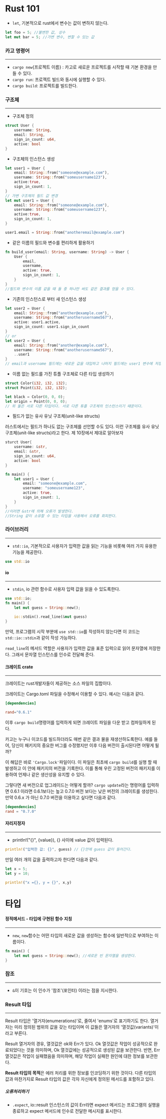 # Rust 101

- `let`, 기본적으로 rust에서 변수는 값이 변하지 않는다.

```rust
let foo = 5; //불변한 값, 상수
let mut bar = 5; //가변 변수, 변할 수 있는 값
```
### 카고 명령어
---
- `cargo new`{프로젝트 이름} : 카고로 새로운 프로젝트를 시작할 때 기본 환경을 만들 수 있다.
- `cargo run`: 프로젝트 빌드와 동시에 실행할 수 있다.
- `cargo build`: 프로젝트를 빌드한다.
### 구조체

---

- 구조체 정의

```rust
struct User {
    username: String,
    email: String,
    sign_in_count: u64,
    active: bool
}
```

- 구조체의 인스턴스 생성

```rust
let user1 = User {
    email: String::from("someone@example.com"),
    username: String::from("someusername123"),
    active:true,
    sign_in_count: 1,
}
// 가변 구조체의 필드 값 변경
let mut user1 = User {
    email: String::from("someone@example.com"),
    username: String::from("someusername123"),
    active:true,
    sign_in_count: 1,
}

user1.email = String::from("anotheremail@example.com")
```

- 같은 이름의 필드와 변수를 편리하게 활용하기

```rust
fn build_user(email: String, username: String) -> User {
    User {
        email,
        username,
        active: true,
        sign_in_count: 1,
    }
}
//필드와 변수의 이름 같을 때 둘 중 하나만 써도 같은 결과를 얻을 수 있다.
```

- 기존의 인스턴스로 부터 새 인스턴스 생성

```rust
let user2 = User {
    email: String::from("another@example.com"),
    username: String::from("anotherusername567"),
    active: user1.active,
    sign_in_count: user1.sign_in_count
}
// or
let user2 = User {
    email: String::from("another@example.com"),
    username: String::from("anotherusername567"),
    ..user1
}
// email과 username 필드에는 새로운 값을 대입하고 나머지 필드에는 user1 변수에 저장된 인스턴스의 필드값들을 대입하는 새 인스턴스 생성 코드
```

- 이름 없는 필드를 가진 튜플 구조체로 다른 타입 생성하기

```rust
struct Color(i32, i32, i32);
struct Point(i32, i32, i32);

let black = Color(0, 0, 0);
let origin = Point(0, 0, 0);
// 위 둘은 서로 다른 타입이다. 서로 다른 튜플 구조체의 인스턴스이기 때문이다.
```

- 필드가 없는 유사 유닛 구조체(unit-like structs)

러스트에서는 필드가 하나도 없는 구조체를 선언할 수도 있다. 이런 구조체를 유사 유닛 구조체(unit-like structs)라고 한다. 제 10장에서 제대로 알아보자

``` rust
sturct User{
    username: &str,
    email: &str,
    sign_in_count: u64,
    active: bool
}

fn main() {
    let user1 = User {
        email: "someone@example.com",
        username: "someusername123",
        active: true,
        sign_in_count: 1,
    }
}
//이러면 &str에 의해 오류가 발생한다.
//String 같이 소유할 수 있는 타입을 사용해서 오류를 회피한다.
```



### 라이브러리

---

- `std::io`, 기본적으로 사용자가 입력한 값을 읽는 기능을 비롯해 여러 가지 유용한 기능을 제공한다.

```rust
use std::io
```

#### io

---

- `stdin`, io 관련 함수로 사용자 입력 값을 읽을 수 있도록한다.

```rust
use std::io;
fn main() {
    let mut guess = String::new();
    
	io::stdin().read_line(&mut guess)    
}

```

만약, 프로그램의 시작 부분에 `use std::io`를 작성하지 않는다면 이 코드는 `std::io::stdin`과 같이 작성 가능하다.

 `read_line`의 메서드 역할은 사용자가 입력한 값을 표준 입력으로 읽어 문자열에 저장한다. 그래서 문자열 인스턴스를 인수로 전달해 준다.

#### 크레이트 crate

---

크레이트는 rust개발자들이 제공하는 소스 파일의 집합이다.

크레이트는  Cargo.toml 파일을 수정해서 이용할 수 있다. 예시는 다음과 같다.

```toml
[dependencies]

rand="0.6.1"
```

이후 `cargo build`명령어를 입력하게 되면 크레이트 파일을 다운 받고 컴파일하게 된다.

 카고는 누구나 이코드를 빌드하더라도 매번 같은 결과 물을 재생산하도록한다. 예를 들어, 당신이 패키지의 중요한 버그를 수정했지만 이후 다음 버전이 출시된다면 어떻게 될까?

이 해답은 바로 `'Cargo.lock'`파일이다. 이 파일은 최초에 `cargo build`를 실행 할 때 발생하고 이 안에 패키지의 버전을 기록한다. 이를 통해 우린 고정된 버전의 패키지를 이용하여 언제나 같은 생산성을 유지할 수 있다.

그렇다면 새 버전으로 업그레이드는 어떻게 할까? `cargo update`라는 명령어를 입력하면 0.6.1 이라면 0.6.1보다는 높고 0.7.0 버전 보다는 낮은 버전의 크레이트를 생성한다. 만약 0.6.x 가 아닌 0.7.0 버전을 이용하고 싶다면 다음과 같다.

```toml
[dependencies]
rand = "0.7.0"
```



#### 자리지정자

---

- println!("{}", {value}), {} 사이에 value 값이 입력된다.

```rust
println!("입력한 값: {}", guess) // {}안에 guess 값이 들어간다.
```

만일 여러 개의 값을 출력하고자 한다면 다음과 같다.

```rust
let x = 5;
let y = 10;

println!("x ={}, y = {}", x,y)
```



# 타입

#### 정적메서드 - 타입에 구현된 함수 지칭

---

- `new`, `new`함수는 어떤 타입의 새로운 값을 생성하는 함수에 일반적으로 부여하는 이름이다.

```rust
fn main() {
    let mut guess = String::new(); //새로운 빈 문자열을 생성한다.
}
```

### 참조

---

- `&`이 기호는 이 인수가 '참조'(포인터) 이라는 점을 지시한다.

### Result 타입

---

Result 타입은 '열거자(enumerations)'로, 줄여서 'enums'로 표기하기도 한다. 열거자는 미리 정의된 범위의 값을 갖는 타입이며 이 값들은 열거자의 '열것값(variants)'이라고 부른다.  

Result 열거자의 경유, 열것값은 ok와 Err가 있다. Ok 열것값은 작업이 성공적으로 완료되었다는 것을 의미하며, Ok 열것값에는 성공적으로 생성된 값을 보관한다. 반면, Err 열것값은 작업이 실패했음을 의미하며, 해당 작업이 실패한 원인에 대한 정보를 보관한다.

**Result 타입의 목적**은 에러 처리를 위한 정보를 인코딩하기 위한 것이다. 다른 타입의 값과 마찬가지로 Result 타입의 값은 각자 자신에게 정의된 메서드를 포함하고 있다.

##### 오류처리하기

- `.expect`,  io::result 인스턴스의 값이 Err라면 expect 메서드는 프로그램의 실행을 종료하고 expect 메서드에 인수로 전달한 메시지를 표시한다.